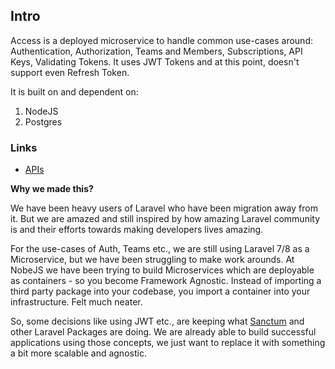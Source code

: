 ## Intro

Access is a deployed microservice to handle common use-cases around: Authentication, Authorization, Teams and Members, Subscriptions, API Keys, Validating Tokens. It uses JWT Tokens and at this point, doesn't support even Refresh Token.

It is built on and dependent on:

1. NodeJS
2. Postgres

### Links

- [APIs](_docs/APIs.md)

**Why we made this?**

We have been heavy users of Laravel who have been migration away from it. But we are amazed and still inspired by how amazing Laravel community is and their efforts towards making developers lives amazing.

For the use-cases of Auth, Teams etc., we are still using Laravel 7/8 as a Microservice, but we have been struggling to make work arounds. At NobeJS we have been trying to build Microservices which are deployable as containers - so you become Framework Agnostic. Instead of importing a third party package into your codebase, you import a container into your infrastructure. Felt much neater. 

So, some decisions like using JWT etc., are keeping what [Sanctum](https://laravel.com/docs/8.x/sanctum) and other Laravel Packages are doing. We are already able to build successful applications using those concepts, we just want to replace it with something a bit more scalable and agnostic.



